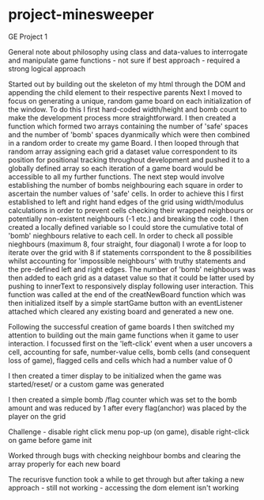 # project-minesweeper
GE Project 1

General note about philosophy using class and data-values to interrogate and manipulate game functions - not sure if best approach - required a strong logical approach

Started out by building out the skeleton of my html through the DOM and appending the child element to their respective parents
Next I moved to focus on generating a unique, random game board on each initialization of the window. To do this I first hard-coded width/height and bomb count to make the development process more straightforward.
I then created a function which formed two arrays containing the number of 'safe' spaces and the number of 'bomb' spaces dyanmically which were then combined in a random order to create my game Board.
I then looped through that random array assigning each grid a dataset value correspondent to its position for positional tracking throughout development and pushed it to a globally defined array so each iteration of a game board would be accessible to all my further functions.
The next step would involve establishing the number of bombs neighbouring each square in order to ascertain the number values of 'safe' cells. In order to achieve this I first established to left and right hand edges of the grid using width/modulus calculations in order to prevent cells checking their wrapped neighbours or potentially non-existent neighbours (-1 etc.) and breaking the code.
I then created a locally defined variable so I could store the cumulative total of 'bomb' nieghbours relative to each cell.
In order to check all possible nieghbours (maximum 8, four straight, four diagonal) I wrote a for loop to iterate over the grid with 8 if statements corrspondent to the 8 possibilities whilst accounting for 'impossible neighbours' with truthy statements and the pre-defined left and right edges.
The number of 'bomb' neighbours was then added to each grid as a dataset value so that it could be latter used by pushing to innerText to responsively display following user interaction.
This function was called at the end of the creatNewBoard function which was then initialized itself by a simple startGame button with an eventListener attached which cleared any existing board and generated a new one.

Following the successful creation of game boards I then switched my attention to building out the main game functions when it game to user interaction. 
I focussed first on the 'left-click' event when a user uncovers a cell, accounting for safe, number-value cells, bomb cells (and consequent loss of game), flagged cells and cells which had a number value of 0

I then created a timer display to be initialized when the game was started/reset/ or a custom game was generated

I then created a simple bomb /flag counter which was set to the bomb amount and was reduced by 1 after every flag(anchor) was placed by the player on the grid


Challenge - disable right click menu pop-up (on game), disable right-click on game before game init

Worked through bugs with checking neighbour bombs and clearing the array properly for each new board

The recurisve function took a while to get through but after taking a new approach - still not working - accessing the dom element isn't working